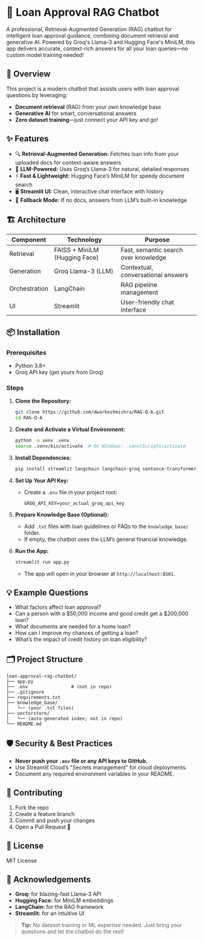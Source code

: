 # 💬 Loan Approval RAG Chatbot

A professional, Retrieval-Augmented Generation (RAG) chatbot for intelligent loan approval guidance, combining document retrieval and generative AI. Powered by Groq's Llama-3 and Hugging Face's MiniLM, this app delivers accurate, context-rich answers for all your loan queries—no custom model training needed!

## 🚀 Overview

This project is a modern chatbot that assists users with loan approval questions by leveraging:

- **Document retrieval** (RAG) from your own knowledge base
- **Generative AI** for smart, conversational answers
- **Zero dataset training**—just connect your API key and go!

## ✨ Features

- 🔍 **Retrieval-Augmented Generation:** Fetches loan info from your uploaded docs for context-aware answers
- 🤖 **LLM-Powered:** Uses Groq’s Llama-3 for natural, detailed responses
- ⚡ **Fast & Lightweight:** Hugging Face’s MiniLM for speedy document search
- 🖥️ **Streamlit UI:** Clean, interactive chat interface with history
- 🧠 **Fallback Mode:** If no docs, answers from LLM’s built-in knowledge

## 🏗️ Architecture

| Component        | Technology                        | Purpose                              |
|------------------|-----------------------------------|--------------------------------------|
| Retrieval        | FAISS + MiniLM (Hugging Face)     | Fast, semantic search over knowledge |
| Generation       | Groq Llama-3 (LLM)                | Contextual, conversational answers   |
| Orchestration    | LangChain                         | RAG pipeline management              |
| UI               | Streamlit                         | User-friendly chat interface         |

## 📦 Installation

### Prerequisites

- Python 3.8+
- Groq API key (get yours from Groq)

### Steps

1. **Clone the Repository:**
   ```bash
   git clone https://github.com/dwarkeshmishra/RAG-Q-A.git
   cd RAG-Q-A
   ```

2. **Create and Activate a Virtual Environment:**
   ```bash
   python -m venv .venv
   source .venv/bin/activate  # On Windows: .venv\Scripts\activate
   ```

3. **Install Dependencies:**
   ```bash
   pip install streamlit langchain langchain-groq sentence-transformers faiss-cpu python-dotenv
   ```

4. **Set Up Your API Key:**
   - Create a `.env` file in your project root:
     ```
     GROQ_API_KEY=your_actual_groq_api_key
     ```

5. **Prepare Knowledge Base (Optional):**
   - Add `.txt` files with loan guidelines or FAQs to the `knowledge_base/` folder.
   - If empty, the chatbot uses the LLM’s general financial knowledge.

6. **Run the App:**
   ```bash
   streamlit run app.py
   ```
   - The app will open in your browser at `http://localhost:8501`.

## 💡 Example Questions

- What factors affect loan approval?
- Can a person with a $50,000 income and good credit get a $200,000 loan?
- What documents are needed for a home loan?
- How can I improve my chances of getting a loan?
- What’s the impact of credit history on loan eligibility?

## 🗂️ Project Structure

```
loan-approval-rag-chatbot/
├── app.py
├── .env                # (not in repo)
├── .gitignore
├── requirements.txt
├── knowledge_base/
│   └── (your .txt files)
├── vectorstore/
│   └── (auto-generated index; not in repo)
└── README.md
```

## 🛡️ Security & Best Practices

- **Never push your `.env` file or any API keys to GitHub.**
- Use Streamlit Cloud’s "Secrets management" for cloud deployments.
- Document any required environment variables in your README.

## 🤝 Contributing

1. Fork the repo
2. Create a feature branch
3. Commit and push your changes
4. Open a Pull Request 🚀

## 📄 License

MIT License

## 🙏 Acknowledgements

- **Groq:** for blazing-fast Llama-3 API
- **Hugging Face:** for MiniLM embeddings
- **LangChain:** for the RAG framework
- **Streamlit:** for an intuitive UI

> **Tip:** No dataset training or ML expertise needed. Just bring your questions and let the chatbot do the rest!
